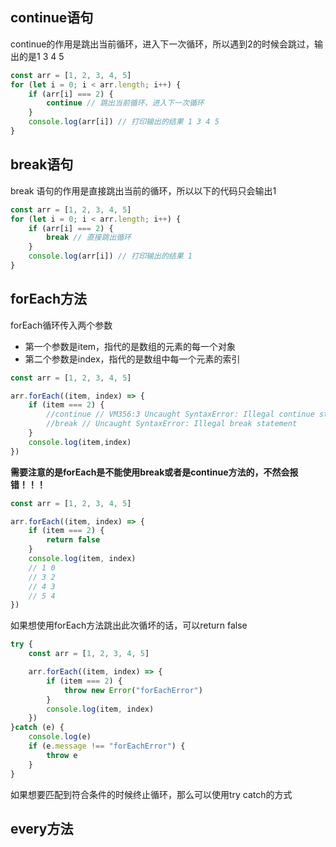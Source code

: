 ## continue语句

continue的作用是跳出当前循环，进入下一次循环，所以遇到2的时候会跳过，输出的是1 3 4 5

```JavaScript
const arr = [1, 2, 3, 4, 5]
for (let i = 0; i < arr.length; i++) {
    if (arr[i] === 2) {
        continue // 跳出当前循环，进入下一次循环
    }
    console.log(arr[i]) // 打印输出的结果 1 3 4 5
}
```

## break语句

 break 语句的作用是直接跳出当前的循环，所以以下的代码只会输出1

```javascript
const arr = [1, 2, 3, 4, 5]
for (let i = 0; i < arr.length; i++) {
    if (arr[i] === 2) {
        break // 直接跳出循环
    }
    console.log(arr[i]) // 打印输出的结果 1 
}
```



## forEach方法

forEach循环传入两个参数

- 第一个参数是item，指代的是数组的元素的每一个对象
- 第二个参数是index，指代的是数组中每一个元素的索引

```javascript
const arr = [1, 2, 3, 4, 5]

arr.forEach((item, index) => {
    if (item === 2) {
        //continue // VM356:3 Uncaught SyntaxError: Illegal continue statement: no surrounding iteration statement
        //break // Uncaught SyntaxError: Illegal break statement
    }
    console.log(item,index)
})
```

**需要注意的是forEach是不能使用break或者是continue方法的，不然会报错！！！**



```javascript
const arr = [1, 2, 3, 4, 5]

arr.forEach((item, index) => {
    if (item === 2) {
        return false
    }
    console.log(item, index) 
    // 1 0
    // 3 2
    // 4 3
    // 5 4
})
```

如果想使用forEach方法跳出此次循坏的话，可以return false



```JavaScript
try {
    const arr = [1, 2, 3, 4, 5]

    arr.forEach((item, index) => {
        if (item === 2) {
            throw new Error("forEachError")
        }
        console.log(item, index)
    })
}catch (e) {
    console.log(e)
    if (e.message !== "forEachError") {
        throw e
    }
}
```

如果想要匹配到符合条件的时候终止循环，那么可以使用try catch的方式

## every方法

